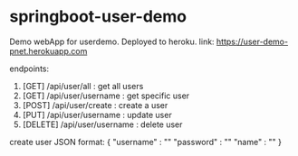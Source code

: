 # springboot-user-demo
Demo webApp for userdemo.
Deployed to heroku.
link: https://user-demo-pnet.herokuapp.com

endpoints:
1. [GET] /api/user/all : get all users
2. [GET] /api/user/username : get specific user
3. [POST] /api/user/create : create a user
4. [PUT] /api/user/username : update user
5. [DELETE] /api/user/username : delete user

create user JSON format:
  {
    "username" : ""
    "password" : ""
    "name" : ""
  }
